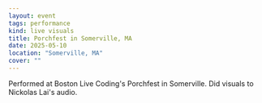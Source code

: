 ```yaml
---
layout: event
tags: performance
kind: live visuals
title: Porchfest in Somerville, MA
date: 2025-05-10
location: "Somerville, MA"
cover: ""
---
```


Performed at Boston Live Coding's  Porchfest in Somerville. Did visuals to Nickolas Lai's audio.
